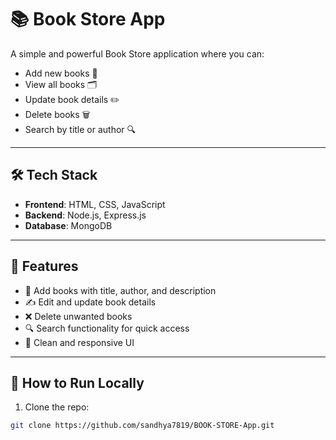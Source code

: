 # 📚 Book Store App

A simple and powerful Book Store application where you can:

- Add new books 📖
- View all books 🗂️
- Update book details ✏️
- Delete books 🗑️
- Search by title or author 🔍

---

## 🛠️ Tech Stack

- **Frontend**: HTML, CSS, JavaScript
- **Backend**: Node.js, Express.js
- **Database**: MongoDB

---

## 🚀 Features

- 📘 Add books with title, author, and description
- ✍️ Edit and update book details
- ❌ Delete unwanted books
- 🔍 Search functionality for quick access
- 🎯 Clean and responsive UI

---

## 🧪 How to Run Locally

1. Clone the repo:
```bash
git clone https://github.com/sandhya7819/BOOK-STORE-App.git
